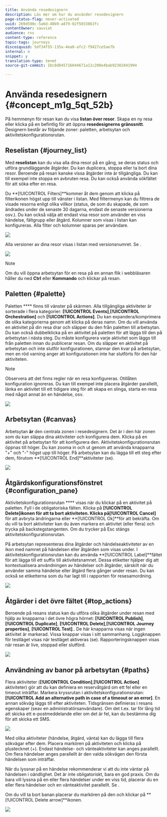 ```yaml
---
title: Använda resedesignern
description: Läs mer om hur du använder resedesignern
page-status-flag: never-activated
uuid: 269d590c-5a6d-40b9-a879-02f5033863fc
contentOwner: sauviat
audience: rns
content-type: reference
topic-tags: journeys
discoiquuid: 5df34f55-135a-4ea8-afc2-f9427ce5ae7b
internal: n
snippet: y
translation-type: tm+mt
source-git-commit: 1bc8d845716044671a11c200e4bab92302841994

---
```



# Använda resedesignern {#concept_m1g_5qt_52b}

På hemmenyn för resan kan du visa **listan över resor**. Skapa en ny resa eller klicka på en befintlig för att öppna **resedesignerns gränssnitt**. Designern består av följande zoner: paletten, arbetsytan och aktivitetskonfigurationsrutan.

## Reselistan {#journey_list}

Med **reselistan** kan du visa alla dina resor på en gång, se deras status och utföra grundläggande åtgärder. Du kan duplicera, stoppa eller ta bort dina resor. Beroende på resan kanske vissa åtgärder inte är tillgängliga. Du kan till exempel inte stoppa en avbruten resa. Du kan också använda sökfältet för att söka efter en resa.

Du **[!UICONTROL Filters]**kommer åt dem genom att klicka på filterikonen högst upp till vänster i listan. Med filtermenyn kan du filtrera de visade resorna enligt olika villkor (status, de som du skapade, de som ändrades under de senaste 30 dagarna, endast de senaste versionerna osv.). Du kan också välja att endast visa resor som använder en viss händelse, fältgrupp eller åtgärd. Kolumner som visas i listan kan konfigureras. Alla filter och kolumner sparas per användare.

![](../assets/journey74.png)

Alla versioner av dina resor visas i listan med versionsnumret. Se [](../building-journeys/journey-versions.md).

![](../assets/journey37.png)

>[!NOTE]
>
>Om du vill öppna arbetsytan för en resa på en annan flik i webbläsaren håller du ned **Ctrl** eller **Kommando** och klickar på resan.

## Paletten {#palette}

Paletten **** finns till vänster på skärmen. Alla tillgängliga aktiviteter är sorterade i flera kategorier: **[!UICONTROL Events]**,**[!UICONTROL Orchestration]** och **[!UICONTROL Actions]**. Du kan expandera/komprimera de olika kategorierna genom att klicka på deras namn. Om du vill använda en aktivitet på din resa drar och släpper du den från paletten till arbetsytan. Du kan också dubbelklicka på en aktivitet på paletten för att lägga till den på arbetsytan i nästa steg. Du måste konfigurera varje aktivitet som läggs till från paletten innan du publicerar resan. Om du släpper en aktivitet på arbetsytan och inte slutför konfigurationen, stannar den kvar på arbetsytan, men en röd varning anger att konfigurationen inte har slutförts för den här aktiviteten.

>[!NOTE]
>
>Observera att det finns regler när en resa konfigureras. Otillåten konfiguration ignoreras. Du kan till exempel inte placera åtgärder parallellt, länka en aktivitet till ett tidigare steg för att skapa en slinga, starta en resa med något annat än en händelse, osv.

![](../assets/journey38.png)

## Arbetsytan {#canvas}

Arbetsytan **är** den centrala zonen i resedesignern. Det är i den här zonen som du kan släppa dina aktiviteter och konfigurera dem. Klicka på en aktivitet på arbetsytan för att konfigurera den. Aktivitetskonfigurationsrutan öppnas till höger. Du kan zooma in och ut genom att använda knapparna &quot;+&quot; och &quot;-&quot; högst upp till höger. På arbetsytan kan du lägga till ett steg efter dem, förutom **[!UICONTROL End]**aktiviteter (se[](../building-journeys/end-activity.md)).

![](../assets/journey39.png)

## Åtgärdskonfigurationsfönstret {#configuration_pane}

Aktivitetskonfigurationsrutan **** visas när du klickar på en aktivitet på paletten. Fyll i de obligatoriska fälten. Klicka på **[!UICONTROL Delete]**ikonen för att ta bort aktiviteten. Klicka på**[!UICONTROL Cancel]** för att avbryta ändringarna eller **[!UICONTROL Ok]**för att bekräfta. Om du vill ta bort aktiviteter kan du även markera en aktivitet (eller flera) och trycka på backstegstangenten. Om du trycker på Esc stängs aktivitetskonfigurationsrutan.

På arbetsytan representeras dina åtgärder och händelseaktiviteter av en ikon med namnet på händelsen eller åtgärden som visas under. I aktivitetskonfigurationsrutan kan du använda **[!UICONTROL Label]**fältet för att lägga till ett suffix till aktivitetsnamnet. Dessa etiketter hjälper dig att kontextualisera användningen av händelser och åtgärder, särskilt när du använder samma händelse eller åtgärd flera gånger under resan. Du kan också se etiketterna som du har lagt till i rapporten för resesamordning.

![](../assets/journey59bis.png)

## Åtgärder i det övre fältet {#top_actions}

Beroende på resans status kan du utföra olika åtgärder under resan med hjälp av knapparna i det övre högra hörnet: **[!UICONTROL Publish]**,**[!UICONTROL Duplicate]**, **[!UICONTROL Delete]**,**[!UICONTROL Journey properties]**, **[!UICONTROL Test]**.. De här knapparna visas när ingen aktivitet är markerad. Vissa knappar visas i sitt sammanhang. Loggknappen för testläget visas när testläget aktiveras (se[](../building-journeys/testing-the-journey.md)). Rapporteringsknappen visas när resan är live, stoppad eller slutförd.

![](../assets/journey41.png)

## Användning av banor på arbetsytan {#paths}

Flera aktiviteter (**[!UICONTROL Condition]**,**[!UICONTROL Action]** aktiviteter) gör att du kan definiera en reservåtgärd om ett fel eller en timeout inträffar. Markera kryssrutan i aktivitetskonfigurationsrutan: **[!UICONTROL Add an alternative path in case of a timeout or an error]**. En annan sökväg läggs till efter aktiviteten. Tidsgränsen definieras i resans egenskaper (se[](../building-journeys/changing-properties.md)av en administratörsanvändare). Om det t.ex. tar för lång tid att skicka ett e-postmeddelande eller om det är fel, kan du bestämma dig för att skicka ett SMS.

![](../assets/journey42.png)

Med olika aktiviteter (händelse, åtgärd, vänta) kan du lägga till flera sökvägar efter dem. Placera markören på aktiviteten och klicka på plustecknet (+). Endast händelse- och vänteaktiviteter kan anges parallellt. Om flera händelser anges parallellt är den valda sökvägen den första händelsen som inträffar.

När du lyssnar på en händelse rekommenderar vi att du inte väntar på händelsen i oändlighet. Det är inte obligatoriskt, bara en god praxis. Om du bara vill lyssna på en eller flera händelser under en viss tid, placerar du en eller flera händelser och en vänteaktivitet parallellt. Se [](../building-journeys/event-activities.md#section_vxv_h25_pgb).

Om du vill ta bort banan placerar du markören på den och klickar på **[!UICONTROL Delete arrow]**ikonen.

![](../assets/journey42ter.png)
